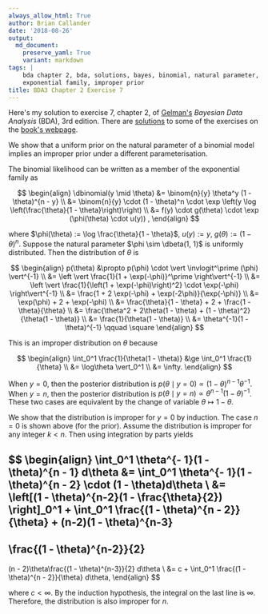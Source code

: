 ```yaml
---
always_allow_html: True
author: Brian Callander
date: '2018-08-26'
output:
  md_document:
    preserve_yaml: True
    variant: markdown
tags: |
    bda chapter 2, bda, solutions, bayes, binomial, natural parameter,
    exponential family, improper prior
title: BDA3 Chapter 2 Exercise 7
---
```


Here's my solution to exercise 7, chapter 2, of
[Gelman's](https://andrewgelman.com/) *Bayesian Data Analysis* (BDA),
3rd edition. There are
[solutions](http://www.stat.columbia.edu/~gelman/book/solutions.pdf) to
some of the exercises on the [book's
webpage](http://www.stat.columbia.edu/~gelman/book/).

<!--more-->
<div style="display:none">

$\DeclareMathOperator{\dbinomial}{binomial}  \DeclareMathOperator{\dbern}{Bernoulli}  \DeclareMathOperator{\dgamma}{gamma}  \DeclareMathOperator{\invlogit}{invlogit}  \DeclareMathOperator{\logit}{logit}  \DeclareMathOperator{\dbeta}{beta}$

</div>

We show that a uniform prior on the natural parameter of a binomial
model implies an improper prior under a different parameterisation.

The binomial likelihood can be written as a member of the exponential
family as

$$
\begin{align}
  \dbinomial(y \mid \theta)
  &=
  \binom{n}{y} \theta^y (1 - \theta)^{n - y}
  \\
  &=
  \binom{n}{y} \cdot (1 - \theta)^n \cdot \exp \left(y \log \left(\frac{\theta}{1 - \theta}\right)\right)
  \\
  &=
  f(y) \cdot g(\theta) \cdot \exp (\phi(\theta) \cdot u(y))
  ,
\end{align}
$$

where $\phi(\theta) := \log \frac{\theta}{1 - \theta}$, $u(y) := y$,
$g(\theta) := (1 - \theta)^n$. Suppose the natural parameter
$\phi \sim \dbeta(1, 1)$ is uniformly distributed. Then the distribution
of $\theta$ is

$$
\begin{align}
  p(\theta) 
  &\propto
  p(\phi) \cdot \vert \invlogit^\prime (\phi) \vert^{-1}
  \\
  &=
  \left \vert \frac{1}{1 + \exp(-\phi)}^\prime \right\vert^{-1}
  \\
  &=
  \left \vert \frac{1}{\left(1 + \exp(-\phi)\right)^2} \cdot \exp(-\phi) \right\vert^{-1}
  \\
  &=
  \frac{1 + 2 \exp(-\phi) + \exp(-2\phi)}{\exp(-\phi)}
  \\
  &=
  \exp(\phi) + 2 + \exp(-\phi)
  \\
  &=
  \frac{\theta}{1 - \theta} + 2 + \frac{1 - \theta}{\theta}
  \\
  &=
  \frac{\theta^2 + 2\theta(1 - \theta) + (1 - \theta)^2}{\theta(1 - \theta)}
  \\
  &=
  \frac{1}{\theta(1 - \theta)}
  \\
  &=
  \theta^{-1}(1 - \theta)^{-1}
  \qquad \square
\end{align}
$$

This is an improper distribution on $\theta$ because

$$
\begin{align}
  \int_0^1 \frac{1}{\theta(1 - \theta)}
  &\ge
  \int_0^1 \frac{1}{\theta}
  \\
  &=
  \log\theta \vert_0^1
  \\
  &=
  \infty.
\end{align}
$$

When $y = 0$, then the posterior distribution is
$p(\theta \mid y = 0) \propto (1 - \theta)^{n - 1}\theta^{-1}$. When
$y = n$, then the posterior distribution is
$p(\theta \mid y = n) \propto \theta^{n-1}(1 - \theta)^{-1}$. These two
cases are equivalent by the change of variable
$\theta \mapsto 1 - \theta$.

We show that the distribution is improper for $y = 0$ by induction. The
case $n = 0$ is shown above (for the prior). Assume the distribution is
improper for any integer $k < n$. Then using integration by parts yields

$$
\begin{align}
\int_0^1 \theta^{- 1}(1 - \theta)^{n - 1} d\theta
&=
\int_0^1 \theta^{- 1}(1 - \theta)^{n - 2} \cdot (1 - \theta)d\theta
\\
&=
\left[(1 - \theta)^{n-2}(1 - \frac{\theta}{2}) \right]_0^1
+
\int_0^1 \frac{(1 - \theta)^{n - 2}}{\theta}
+
(n-2)(1 - \theta)^{n-3}
-
\frac{(1 - \theta)^{n-2}}{2}
-
(n - 2)\theta\frac{(1 - \theta)^{n-3}}{2}
d\theta
\\
&=
c
+
\int_0^1 \frac{(1 - \theta)^{n - 2}}{\theta} d\theta,
\end{align}
$$

where $c < \infty$. By the induction hypothesis, the integral on the
last line is $\infty$. Therefore, the distribution is also improper for
$n$.
